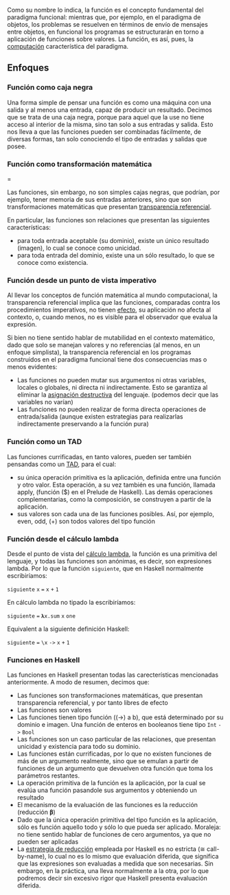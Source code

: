 Como su nombre lo indica, la función es el concepto fundamental del paradigma funcional: mientras que, por ejemplo, en el paradigma de objetos, los problemas se resuelven en términos de envío de mensajes entre objetos, en funcional los programas se estructurarán en torno a aplicación de funciones sobre valores. La función, es así, pues, la [computación](computacion.md) característica del paradigma.

Enfoques
--------

### Función como caja negra

Una forma simple de pensar una función es como una máquina con una salida y al menos una entrada, capaz de producir un resultado. Decimos que se trata de una caja negra, porque para aquel que la use no tiene acceso al interior de la misma, sino tan solo a sus entradas y salida. Esto nos lleva a que las funciones pueden ser combinadas fácilmente, de diversas formas, tan solo conociendo el tipo de entradas y salidas que posee.

### Función como transformación matemática

=

Las funciones, sin embargo, no son simples cajas negras, que podrían, por ejemplo, tener memoria de sus entradas anteriores, sino que son transformaciones matemáticas que presentan [transparencia referencial](transparencia-referencial.md).

En particular, las funciones son relaciones que presentan las siguientes características:

-   para toda entrada aceptable (su dominio), existe un único resultado (imagen), lo cual se conoce como unicidad.
-   para toda entrada del dominio, existe una un sólo resultado, lo que se conoce como existencia.

### Función desde un punto de vista imperativo

Al llevar los conceptos de función matemática al mundo computacional, la transparencia referencial implica que las funciones, comparadas contra los procedimientos imperativos, no tienen [efecto](efecto.md), su aplicación no afecta al contexto, o, cuando menos, no es visible para el observador que evalua la expresión.

Si bien no tiene sentido hablar de mutabilidad en el contexto matemático, dado que solo se manejan valores y no referencias (al menos, en un enfoque simplista), la transparencia referencial en los programas construidos en el paradigma funcional tiene dos consecuencias mas o menos evidentes:

-   Las funciones no pueden mutar sus argumentos ni otras variables, locales o globales, ni directa ni indirectamente. Esto se garantiza al eliminar la [asignación destructiva](asignacion-destructiva.md) del lenguaje. (podemos decir que las variables no varían)
-   Las funciones no pueden realizar de forma directa operaciones de entrada/salida (aunque existen estrategias para realizarlas indirectamente preservando a la función pura)

### Función como un TAD

Las funciones currificadas, en tanto valores, pueden ser también pensandas como un [TAD](tipo-abstracto-de-dato.md), para el cual:

-   su única operación primitiva es la aplicación, definida entre una función y otro valor. Esta operación, a su vez también es una función, llamada apply, (función ($) en el Prelude de Haskell). Las demás operaciones complementarias, como la composición, se construyen a partir de la aplicación.
-   sus valores son cada una de las funciones posibles. Así, por ejemplo, even, odd, (+) son todos valores del tipo función

### Función desde el cálculo lambda

Desde el punto de vista del [cálculo lambda](calculo-lambda.md), la función es una primitiva del lenguaje, y todas las funciones son anónimas, es decir, son expresiones lambda. Por lo que la función `siguiente`, que en Haskell normalmente escribiríamos:

`siguiente` `x` `=` `x` `+` `1`

En cálculo lambda no tipado la escribiríamos:

`siguiente` `=` `𝛌x.sum` `x` `one`

Equivalent a la siguiente definición Haskell:

`siguiente` `=` `\x` `->` `x` `+` `1`

### Funciones en Haskell

Las funciones en Haskell presentan todas las carecterísticas mencionadas anteriormente. A modo de resumen, decimos que:

-   Las funciones son transformaciones matemáticas, que presentan transparencia referencial, y por tanto libres de efecto
-   Las funciones son valores
-   Las funciones tienen tipo función ((-&gt;) a b), que está determinado por su dominio e imagen. Una función de enteros en booleanos tiene tipo `Int` `->` `Bool`
-   Las funciones son un caso particular de las relaciones, que presentan unicidad y existencia para todo su dominio.
-   Las funciones están currificadas, por lo que no existen funciones de más de un argumento realmente, sino que se emulan a partir de funciones de un argumento que devuelven otra función que toma los parámetros restantes.
-   La operación primitiva de la función es la aplicación, por la cual se evalúa una función pasandole sus argumentos y obteniendo un resultado
-   El mecanismo de la evaluación de las funciones es la reducción (reducción 𝛃)
-   Dado que la única operación primitiva del tipo función es la aplicación, sólo es función aquello todo y sólo lo que pueda ser aplicado. Moraleja: no tiene sentido hablar de funciones de cero argumentos, ya que no pueden ser aplicadas
-   La [estrategia de reducción](estrategias-de-evaluacion.md) empleada por Haskell es no estricta (≅ call-by-name), lo cual no es lo mismo que evaluación diferida, que significa que las expresiones son evaluadas a medida que son necesarias. Sin embargo, en la práctica, una lleva normalmente a la otra, por lo que podremos decir sin excesivo rigor que Haskell presenta evaluación diferida.

